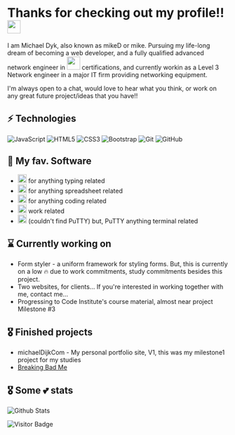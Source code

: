 # Thanks for checking out my profile!! <img src="https://raw.githubusercontent.com/aemmadi/aemmadi/master/wave.gif" width="30px">

I am Michael Dyk, also known as mikeD or mike. Pursuing my life-long dream of becoming a web developer, and a fully qualified advanced network engineer in <img src="https://simpleicons.org/icons/cisco.svg" height="30px" width="30px"> certifications, and currently workin as a Level 3 Network engineer in a major IT firm providing networking equipment. 

I'm always open to a chat, would love to hear what you think, or work on any great future project/ideas that you have!!

## ⚡ Technologies

![JavaScript](https://img.shields.io/badge/-JavaScript-black?style=flat-square&logo=javascript)
![HTML5](https://img.shields.io/badge/-HTML5-E34F26?style=flat-square&logo=html5&logoColor=white)
![CSS3](https://img.shields.io/badge/-CSS3-1572B6?style=flat-square&logo=css3)
![Bootstrap](https://img.shields.io/badge/-Bootstrap-563D7C?style=flat-square&logo=bootstrap)
![Git](https://img.shields.io/badge/-Git-black?style=flat-square&logo=git)
![GitHub](https://img.shields.io/badge/-GitHub-181717?style=flat-square&logo=github)

## 💾 My fav. Software

* <img src="https://simpleicons.org/icons/microsoftword.svg" height="20px" width="20px"> for anything typing related
* <img src="https://simpleicons.org/icons/microsoftexcel.svg" height="20px" width="20px"> for anything spreadsheet related
* <img src="https://simpleicons.org/icons/visualstudiocode.svg" height="20px" width="20px"> for anything coding related
* <img src="https://simpleicons.org/icons/salesforce.svg" height="20px" width="20px"> work related
* <img src="https://simpleicons.org/icons/windowsterminal.svg" height="20px" width="20px"> (couldn't find PuTTY) but, PuTTY anything terminal related


## ⌛️ Currently working on

* Form styler - a uniform framework for styling forms. But, this is currently on a low 🔥 due to work commitments, study commitments besides this project.
* Two websites, for clients... If you're interested in working together with me, contact me...
* Progressing to Code Institute's course material, almost near project Milestone #3

## 🎖 Finished projects

* michaelDijkCom - My personal portfolio site, V1, this was my milestone1 project for my studies
* [Breaking Bad Me](https://michaeldijk.github.io/breakingbadme/)



## 🎖 Some 💕 stats
![Github Stats](https://github-readme-stats.vercel.app/api?username=michaeldijk&count_private=true&show_icons=true&include_all_commits=true)

![Visitor Badge](https://visitor-badge.laobi.icu/badge?page_id=michaeldijk)
